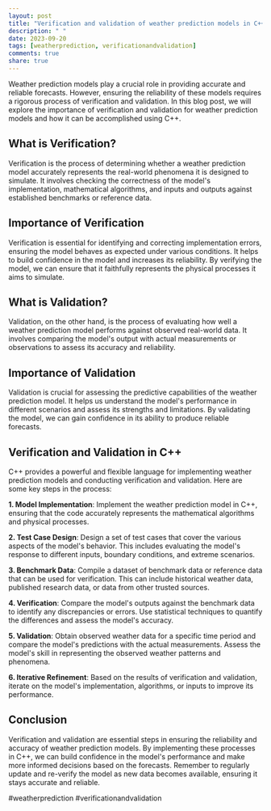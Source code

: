 ```yaml
---
layout: post
title: "Verification and validation of weather prediction models in C++"
description: " "
date: 2023-09-20
tags: [weatherprediction, verificationandvalidation]
comments: true
share: true
---
```


Weather prediction models play a crucial role in providing accurate and reliable forecasts. However, ensuring the reliability of these models requires a rigorous process of verification and validation. In this blog post, we will explore the importance of verification and validation for weather prediction models and how it can be accomplished using C++.

## What is Verification?

Verification is the process of determining whether a weather prediction model accurately represents the real-world phenomena it is designed to simulate. It involves checking the correctness of the model's implementation, mathematical algorithms, and inputs and outputs against established benchmarks or reference data.

## Importance of Verification

Verification is essential for identifying and correcting implementation errors, ensuring the model behaves as expected under various conditions. It helps to build confidence in the model and increases its reliability. By verifying the model, we can ensure that it faithfully represents the physical processes it aims to simulate.

## What is Validation?

Validation, on the other hand, is the process of evaluating how well a weather prediction model performs against observed real-world data. It involves comparing the model's output with actual measurements or observations to assess its accuracy and reliability.

## Importance of Validation

Validation is crucial for assessing the predictive capabilities of the weather prediction model. It helps us understand the model's performance in different scenarios and assess its strengths and limitations. By validating the model, we can gain confidence in its ability to produce reliable forecasts.

## Verification and Validation in C++

C++ provides a powerful and flexible language for implementing weather prediction models and conducting verification and validation. Here are some key steps in the process:

**1. Model Implementation**: Implement the weather prediction model in C++, ensuring that the code accurately represents the mathematical algorithms and physical processes.

**2. Test Case Design**: Design a set of test cases that cover the various aspects of the model's behavior. This includes evaluating the model's response to different inputs, boundary conditions, and extreme scenarios.

**3. Benchmark Data**: Compile a dataset of benchmark data or reference data that can be used for verification. This can include historical weather data, published research data, or data from other trusted sources.

**4. Verification**: Compare the model's outputs against the benchmark data to identify any discrepancies or errors. Use statistical techniques to quantify the differences and assess the model's accuracy.

**5. Validation**: Obtain observed weather data for a specific time period and compare the model's predictions with the actual measurements. Assess the model's skill in representing the observed weather patterns and phenomena.

**6. Iterative Refinement**: Based on the results of verification and validation, iterate on the model's implementation, algorithms, or inputs to improve its performance.

## Conclusion

Verification and validation are essential steps in ensuring the reliability and accuracy of weather prediction models. By implementing these processes in C++, we can build confidence in the model's performance and make more informed decisions based on the forecasts. Remember to regularly update and re-verify the model as new data becomes available, ensuring it stays accurate and reliable.

#weatherprediction #verificationandvalidation